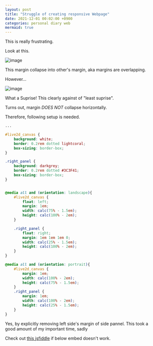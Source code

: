 ```yaml
---
layout: post
title: "Struggle of creating responsive Webpage"
date: 2021-12-01 00:02:00 +0900
categories: personal diary web
mermaid: true
---
```


This is really frustrating.

Look at this.

![image](https://user-images.githubusercontent.com/26041217/144096617-4743b600-a017-46ea-970b-40b5fe318e9e.png)

This margin collapse into other's margin, aka margins are overlapping.

However...

![image](https://user-images.githubusercontent.com/26041217/144096756-8687d2de-58be-410d-a85f-e54e46269a27.png)

What a Suprise! This clearly against of "least suprise".

Turns out, margin *DOES NOT* collapse horizontally.

Therefore, following setup is needed.

```css
...

#live2d_canvas {
    background: white;
    border: 0.2rem dotted lightcoral;
    box-sizing: border-box;
}

.right_panel {
    background: darkgrey;
    border: 0.2rem dotted #3C3F41;
    box-sizing: border-box;
}


@media all and (orientation: landscape){
    #live2d_canvas {
        float: left;
        margin: 1em;
        width: calc(75% - 1.5em);
        height: calc(100% - 2em);
    }

    .right_panel {
        float: right;
        margin: 1em 1em 1em 0;
        width: calc(25% - 1.5em);
        height: calc(100% - 2em);
    }
}

@media all and (orientation: portrait){
    #live2d_canvas {
        margin: 1em;
        width: calc(100% - 2em);
        height: calc(75% - 1.5em);
    }
    .right_panel {
        margin: 1em;
        width: calc(100% - 2em);
        height: calc(25% - 1.5em);
    }
}
```

Yes, by explicitly removing left side's margin of side pannel. This took a good amount of my important time, sadly

Check out [this jsfiddle](https://jsfiddle.net/jupiterbjy/pxLea6sm/5/) if below embed doesn't work.

<script async src="//jsfiddle.net/jupiterbjy/pxLea6sm/2/embed/js,html,css,result/dark/" markdown="1"></script>

